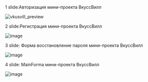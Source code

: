 1 slide:Авторизация мини-проекта ВкуссВилл

![vkusvill_preview](https://github.com/Emphazik/VkusVill/assets/125868220/85af38f2-f54f-4d18-ba42-fecc140ec970)

2 slide:Регистрация мини-проекта ВкуссВилл

![image](https://github.com/Emphazik/VkusVill/assets/125868220/7e6e60f3-c1f5-4a7e-a24b-434814134442)

3 slide: Форма восстановление пароля мини-проекта ВкуссВилл

![image](https://github.com/Emphazik/VkusVill/assets/125868220/e71bfe13-398c-4d50-a612-3440978e2ac4)

4 slide: MainForma мини-проекта ВкуссВилл

![image](https://github.com/Emphazik/VkusVill/assets/125868220/b579585e-d338-4f9e-9d3b-aad74b47d069)


